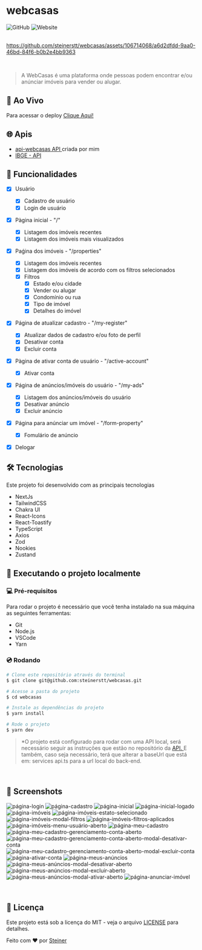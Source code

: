 #  webcasas

![GitHub](https://img.shields.io/github/license/steinerstt/webcasas?style=for-the-badge)
![Website](https://img.shields.io/website?color=gree&label=Status&style=for-the-badge&up_message=finalizado&url=https://github.com/steinerstt/webcasas)
<br><br>

https://github.com/steinerstt/webcasas/assets/106714068/a6d2dfdd-9aa0-46bd-84f6-b0b2e4bb9363

<br>

> A WebCasas é uma plataforma onde pessoas podem encontrar e/ou anúnciar imóveis para vender ou alugar.


## 🔰 Ao Vivo
Para acessar o deploy <a href="https://webcasas-theta.vercel.app/" target="_blank" > Clique Aqui! </a>


## 🌐 Apis
- <a href="https://github.com/steinerstt/api-webcasas" target="_blank"> api-webcasas API </a> criada por mim 
- <a href="https://servicodados.ibge.gov.br/api/docs" target="_blank"> IBGE - API </a>  

## 📌 Funcionalidades
- [x] Usuário
  - [x] Cadastro de usuário 
  - [x] Login de usuário
- [x] Pàgina inicial - "/"
  - [x] Listagem dos imóveis recentes 
  - [x] Listagem dos imóveis mais visualizados 
- [x] Paǵina dos imóveis - "/properties" 
  - [x] Listagem dos imóveis recentes
  - [x] Listagem dos imóveis de acordo com os filtros selecionados
  - [x] Filtros
    - [x] Estado e/ou cidade 
    - [x] Vender ou alugar
    - [x] Condomínio ou rua 
    - [x] Tipo de imóvel
    - [x] Detalhes do imóvel
 - [x] Página de atualizar cadastro - "/my-register"
   - [x] Atualizar dados de cadastro e/ou foto de perfil   
   - [x] Desativar conta
   - [x] Excluir conta
 - [x] Pàgina de ativar conta de usuário - "/active-account"
   - [x] Ativar conta
 - [x] Página de anúncios/imóveis do usuário - "/my-ads"
   - [x] Listagem dos anúncios/imóveis do usuário
   - [x] Desativar anúncio   
   - [x] Excluir anúncio
 - [x] Página para anúnciar um imóvel - "/form-property"
   - [x] Fomulário de anúncio 
- [x] Delogar
  

## 🛠️ Tecnologias
 Este projeto foi desenvolvido com as principais tecnologias
- NextJs
- TailwindCSS
- Chakra UI
- React-Icons
- React-Toastify
- TypeScript
- Axios
- Zod
- Nookies
- Zustand


## 🚀 Executando o projeto localmente

### 💻 Pré-requisitos
Para rodar o projeto é necessário que você tenha instalado na sua máquina as seguintes ferramentas:
- Git
- Node.js
- VSCode
- Yarn

### 💿 Rodando
```bash
# Clone este repositório através do terminal
$ git clone git@github.com:steinerstt/webcasas.git

# Acesse a pasta do projeto
$ cd webcasas

# Instale as dependências do projeto
$ yarn install

# Rode o projeto 
$ yarn dev
```

> *O projeto está configurado para rodar com uma API local, será necessário seguir as instruções que estão no repositório da <a href="https://github.com/steinerstt/api-webcasas" target="_blank"> API. </a> E também, caso seja necessário, terá que alterar a baseUrl que está em: services api.ts para a url local do back-end.

<br>

## 📸 Screenshots


![página-login](https://github.com/steinerstt/webcasas/assets/106714068/858d2112-0332-430a-8151-46ad24538629)
![página-cadastro](https://github.com/steinerstt/webcasas/assets/106714068/485978af-8c78-4f61-95a0-8cfedd6e458c)
![página-inicial](https://github.com/steinerstt/webcasas/assets/106714068/6435040d-a772-480a-bf64-5d5f8d2decac)
![página-inicial-logado](https://github.com/steinerstt/webcasas/assets/106714068/c77c4c24-3405-42ad-9807-a2832c89aad9)
![página-imóveis](https://github.com/steinerstt/webcasas/assets/106714068/4431e702-8e40-4a7d-8a35-4fea9be0327d)
![página-imóveis-estato-selecionado](https://github.com/steinerstt/webcasas/assets/106714068/c0256f6d-b4cc-4a2d-85e8-cc21bf7cb406)
![página-imóveis-modal-filtros](https://github.com/steinerstt/webcasas/assets/106714068/5ed5f289-81c9-417f-b16b-feb80aa56483)
![página-imóveis-filtros-aplicados](https://github.com/steinerstt/webcasas/assets/106714068/913d5a52-3211-4dc6-9577-4e6996aa6ce7)
![página-imóveis-menu-usuário-aberto](https://github.com/steinerstt/webcasas/assets/106714068/d17c4223-ed1d-4951-adf6-14b90be6938e)
![página-meu-cadastro](https://github.com/steinerstt/webcasas/assets/106714068/d9348409-191e-43fe-bf25-33512ce3b59d)
![página-meu-cadastro-gerenciamento-conta-aberto](https://github.com/steinerstt/webcasas/assets/106714068/c7e256cb-34cb-4d3b-87f0-4b3a52610d94)
![página-meu-cadastro-gerenciamento-conta-aberto-modal-desativar-conta](https://github.com/steinerstt/webcasas/assets/106714068/34e01984-a8e4-44aa-a0e4-d9ebd9d3c2ad)
![página-meu-cadastro-gerenciamento-conta-aberto-modal-excluir-conta](https://github.com/steinerstt/webcasas/assets/106714068/5ae5556d-dfe1-4ff9-804b-505bff5c422c)
![página-ativar-conta](https://github.com/steinerstt/webcasas/assets/106714068/abd99960-1642-478d-b664-68c3ed15d8f3)
![página-meus-anúncios](https://github.com/steinerstt/webcasas/assets/106714068/97577b95-46f3-4b81-97e0-0620db3dd9d2)
![página-meus-anúncios-modal-desativar-aberto](https://github.com/steinerstt/webcasas/assets/106714068/87efdc55-658b-43df-afdf-779ca903d301)
![página-meus-anúncios-modal-excluir-aberto](https://github.com/steinerstt/webcasas/assets/106714068/49e40b08-d7f7-468b-86aa-8334ee4cf27a)
![página-meus-anúncios-modal-ativar-aberto](https://github.com/steinerstt/webcasas/assets/106714068/2abb021d-21d4-4ce3-acc5-e78b729c46c8)
![página-anunciar-imóvel](https://github.com/steinerstt/webcasas/assets/106714068/6e946dec-2715-44fa-8458-66f39eeea2f2)

<br>

## 📄 Licença
Este projeto está sob a licença do MIT - veja o arquivo [LICENSE](https://github.com/steinerstt/webcasas/blob/main/LICENSE) para detalhes.

Feito com ❤ por [Steiner](https://github.com/steinerstt)
